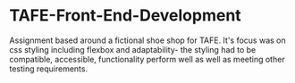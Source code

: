 # TAFE-Front-End-Development
Assignment based around a fictional shoe shop for TAFE. It's focus was on css styling including flexbox and adaptability- the styling had to be compatible, accessible, functionality perform well as well as meeting other testing requirements.
